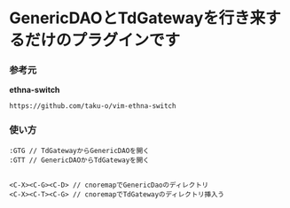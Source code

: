 # GenericDAOとTdGatewayを行き来するだけのプラグインです

### 参考元
**ethna-switch**
```
https://github.com/taku-o/vim-ethna-switch
```

### 使い方
```vimrc
:GTG // TdGatewayからGenericDAOを開く
:GTT // GenericDAOからTdGatewayを開く


<C-X><C-G><C-D> // cnoremapでGenericDaoのディレクトリ
<C-X><C-T><C-G> // cnoremapでTdGatewayのディレクトリ挿入う
```
